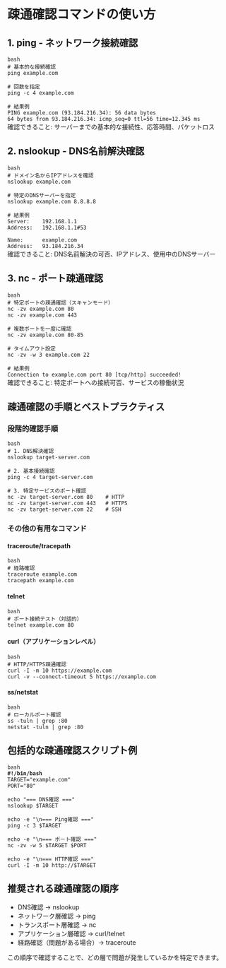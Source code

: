 # **疎通確認コマンドの使い方**

## **1\. ping \- ネットワーク接続確認**

`bash`  
`# 基本的な接続確認`  
`ping example.com`

`# 回数を指定`  
`ping -c 4 example.com`

`# 結果例`  
`PING example.com (93.184.216.34): 56 data bytes`  
`64 bytes from 93.184.216.34: icmp_seq=0 ttl=56 time=12.345 ms`  
確認できること: サーバーまでの基本的な接続性、応答時間、パケットロス

## **2\. nslookup \- DNS名前解決確認**

`bash`  
`# ドメイン名からIPアドレスを確認`  
`nslookup example.com`

`# 特定のDNSサーバーを指定`  
`nslookup example.com 8.8.8.8`

`# 結果例`  
`Server:    192.168.1.1`  
`Address:   192.168.1.1#53`

`Name:      example.com`  
`Address:   93.184.216.34`  
確認できること: DNS名前解決の可否、IPアドレス、使用中のDNSサーバー

## **3\. nc \- ポート疎通確認**

`bash`  
`# 特定ポートの疎通確認（スキャンモード）`  
`nc -zv example.com 80`  
`nc -zv example.com 443`

`# 複数ポートを一度に確認`  
`nc -zv example.com 80-85`

`# タイムアウト設定`  
`nc -zv -w 3 example.com 22`

`# 結果例`  
`Connection to example.com port 80 [tcp/http] succeeded!`  
確認できること: 特定ポートへの接続可否、サービスの稼働状況

## **疎通確認の手順とベストプラクティス**

### **段階的確認手順**

`bash`  
`# 1. DNS解決確認`  
`nslookup target-server.com`

`# 2. 基本接続確認`  
`ping -c 4 target-server.com`

`# 3. 特定サービスのポート確認`  
`nc -zv target-server.com 80    # HTTP`  
`nc -zv target-server.com 443   # HTTPS`  
`nc -zv target-server.com 22    # SSH`

### **その他の有用なコマンド**

#### **traceroute/tracepath**

`bash`  
`# 経路確認`  
`traceroute example.com`  
`tracepath example.com`

#### **telnet**

`bash`  
`# ポート接続テスト（対話的）`  
`telnet example.com 80`

#### **curl（アプリケーションレベル）**

`bash`  
`# HTTP/HTTPS疎通確認`  
`curl -I -m 10 https://example.com`  
`curl -v --connect-timeout 5 https://example.com`

#### **ss/netstat**

`bash`  
`# ローカルポート確認`  
`ss -tuln | grep :80`  
`netstat -tuln | grep :80`

## **包括的な疎通確認スクリプト例**

`bash`  
**`#!/bin/bash`**  
`TARGET="example.com"`  
`PORT="80"`

`echo "=== DNS確認 ==="`  
`nslookup $TARGET`

`echo -e "\n=== Ping確認 ==="`  
`ping -c 3 $TARGET`

`echo -e "\n=== ポート確認 ==="`  
`nc -zv -w 5 $TARGET $PORT`

`echo -e "\n=== HTTP確認 ==="`  
`curl -I -m 10 http://$TARGET`

## **推奨される疎通確認の順序**

* DNS確認 → nslookup  
* ネットワーク層確認 → ping  
* トランスポート層確認 → nc  
* アプリケーション層確認 → curl/telnet  
* 経路確認（問題がある場合）→ traceroute

この順序で確認することで、どの層で問題が発生しているかを特定できます。  
